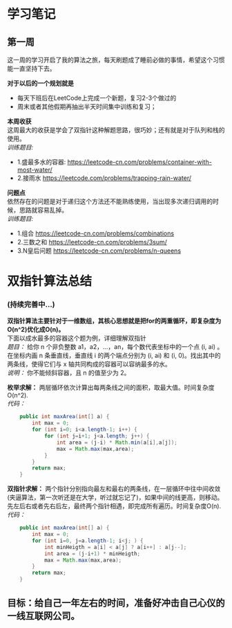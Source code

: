 # 学习笔记 

## 第一周 

这一周的学习开启了我的算法之旅，每天刷题成了睡前必做的事情，希望这个习惯能一直坚持下去。  
 
**对于以后的一个规划就是**  
+ 每天下班后在LeetCode上完成一个新题，复习2-3个做过的
+ 周末或者其他假期再抽出半天时间集中训练和复习；

**本周收获**  
这周最大的收获是学会了双指针这种解题思路，很巧妙；还有就是对于队列和栈的使用。  
*训练题目:*  
+ 1.盛最多水的容器: https://leetcode-cn.com/problems/container-with-most-water/ 
+ 2.接雨水 https://leetcode.com/problems/trapping-rain-water/

**问题点**  
依然存在的问题是对于递归这个方法还不能熟练使用，当出现多次递归调用的时候，思路就容易乱掉。  
*训练题目:*  
+ 1.组合 https://leetcode-cn.com/problems/combinations 
+ 2.三数之和 https://leetcode-cn.com/problems/3sum/ 
+ 3.N皇后问题 https://leetcode-cn.com/problems/n-queens  

# 双指针算法总结  
### (持续完善中...)
**双指针算法主要针对于一维数组，其核心思想就是把for的两重循环，即复杂度为O(n^2)优化成O(n)。**  
下面以成水最多的容器这个题为例，详细理解双指针  
*题目：* 给你 n 个非负整数 a1，a2，...，an，每个数代表坐标中的一个点 (i, ai) 。在坐标内画 n 条垂直线，垂直线 i 的两个端点分别为 (i, ai) 和 (i, 0)。找出其中的两条线，使得它们与 x 轴共同构成的容器可以容纳最多的水。  
*说明：* 你不能倾斜容器，且 n 的值至少为 2。

**枚举求解：**  两层循环依次计算出每两条线之间的面积，取最大值。时间复杂度O(n^2).   
*代码：*    
```java
	public int maxArea(int[] a) {
		int max = 0;
		for (int i=0; i<a.length-1; i++) {
			for (int j=i+1; j<a.length; j++) {
				int area = (j-i) * Math.min(a[i],a[j]);
				max = Math.max(max,area);
			}
		}
		return max;
	}
```
**双指针求解：** 两个指针分别指向最左和最右的两条线，在一层循环中往中间收敛(夹逼算法，第一次听还是在大学，听过就忘记了)，如果中间的线更高，则移动。先左后右或者先右后左，最终两个指针相遇，即完成所有遍历。时间复杂度O(n).   
*代码：*    
```java
	public int maxArea(int[] a) {
		int max = 0;
		for (int i=0, j=a.length-1; i<j; ) {
			int minHeigth = a[i] < a[j] ? a[i++] : a[j--];
			int area = (j-i+1) * minHeigth;
			max = Math.max(max,area);
		}
		return max;
	}
```  


	
## 目标：给自己一年左右的时间，准备好冲击自己心仪的一线互联网公司。 
	